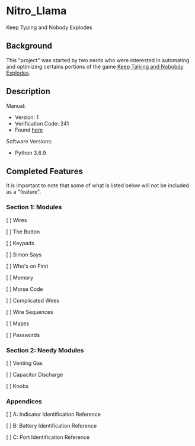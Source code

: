 # Nitro_Llama
Keep Typing and Nobody Explodes

## Background

This "project" was started by two nerds who were interested in automating and optimizing certains portions of the game [Keep Talking and Nobobdy Explodes](https://keeptalkinggame.com/).

## Description

Manual:

- Version: 1
- Verification Code: 241
- Found [here](www.keeptalkinggame.com)

Software Versions:

- Python 3.6.9

## Completed Features

It is important to note that some of what is listed below will not be included as a "feature".

### Section 1: Modules

[ ] Wires

[ ] The Button

[ ] Keypads

[ ] Simon Says

[ ] Who's on First

[ ] Memory

[ ] Morse Code

[ ] Complicated Wires

[ ] Wire Sequences

[ ] Mazes

[ ] Passwords

### Section 2: Needy Modules

[ ] Venting Gas

[ ] Capacitor Discharge

[ ] Knobs

### Appendices

[ ] A: Indicator Identification Reference

[ ] B: Battery Identification Reference

[ ] C: Port Identification Reference
